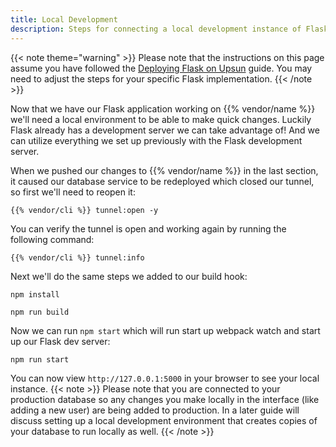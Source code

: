 ```yaml
---
title: Local Development
description: Steps for connecting a local development instance of Flask {{% vendor/name %}} infrastructure.
---
```

{{< note theme="warning" >}}
Please note that the instructions on this page assume you have followed the
[Deploying Flask on Upsun](/get-started/flask/deploy/_index.md) guide. You may need to adjust the steps for your
specific Flask implementation.
{{< /note >}}

Now that we have our Flask application working on {{% vendor/name %}} we'll need a local environment to be able to make
quick changes. Luckily Flask already has a development server we can take advantage of! And we can utilize
everything we set up previously with the Flask development server.

When we pushed our changes to {{% vendor/name %}} in the last section, it caused our database service to be redeployed
which closed our tunnel, so first we'll need to reopen it:

```shell
{{% vendor/cli %}} tunnel:open -y
```

You can verify the tunnel is open and working again by running the following command:

```shell
{{% vendor/cli %}} tunnel:info
```

Next we'll do the same steps we added to our build hook:

```shell
npm install
```
```shell
npm run build
```

Now we can run `npm start` which will run start up webpack watch and start up our Flask dev server:

```shell
npm run start
```

You can now view `http://127.0.0.1:5000` in your browser to see your local instance.
{{< note >}}
Please note that you are
connected to your production database so any changes you make locally in the interface (like adding a new
user) are being added to production. In a later guide will discuss setting up a local development environment
that creates copies of your database to run locally as well.
{{< /note >}}

